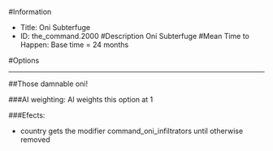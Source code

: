 #Information
 - Title: Oni Subterfuge
 - ID: the_command.2000
#Description
Oni Subterfuge
#Mean Time to Happen:
Base time = 24 months

#Options

___
##Those damnable oni!

###AI weighting:
AI weights this option at 1


###Efects:<ul><li>country gets the modifier command_oni_infiltrators until otherwise removed</li></ul>
